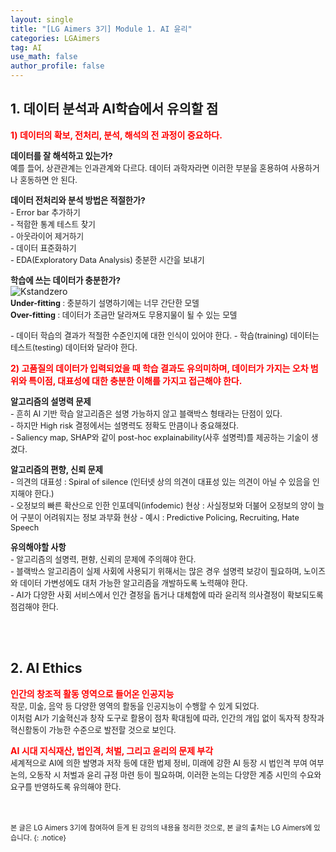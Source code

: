 ```yaml
---
layout: single
title: "[LG Aimers 3기] Module 1. AI 윤리"
categories: LGAimers
tag: AI
use_math: false
author_profile: false
---
```


## 1. 데이터 분석과 AI학습에서 유의할 점
<span style="color:red"> **1) 데이터의 확보, 전처리, 분석, 해석의 전 과정이 중요하다.**</span>  

<span style="font-size:95%">**데이터를 잘 해석하고 있는가?**</span>  
<span style="font-size:90%">
예를 들어, 상관관계는 인과관계와 다르다. 데이터 과학자라면 이러한 부분을 혼용하여 사용하거나 혼동하면 안 된다.</span>

<span style="font-size:95%">**데이터 전처리와 분석 방법은 적절한가?**</span>  
<span style="font-size:90%">
    - Error bar 추가하기  
    - 적합한 통계 테스트 찾기  
    - 아웃라이어 제거하기  
    - 데이터 표준화하기  
    - EDA(Exploratory Data Analysis) 충분한 시간을 보내기
</span>

<span style="font-size:95%">**학습에 쓰는 데이터가 충분한가?**</span>  
![Kstandzero]({{site.url}}/images/2023-07-10-%5BLGAimers3%EA%B8%B0%5DModule1/FittingGraphs.jpg)
<br>
<span style="font-size:90%">
**Under-fitting** : 충분하기 설명하기에는 너무 간단한 모델  
**Over-fitting** : 데이터가 조금만 달라져도 무용지물이 될 수 있는 모델
</span>

<span style="font-size:90%">
    - 데이터 학습의 결과가 적절한 수준인지에 대한 인식이 있어야 한다.  
    - 학습(training) 데이터는 테스트(testing) 데이터와 달라야 한다.
</span>  

<br>

<span style="color:red">**2) 고품질의 데이터가 입력되었을 때 학습 결과도 유의미하며, 데이터가 가지는 오차 범위와 특이점, 대표성에 대한 충분한 이해를 가지고 접근해야 한다.**</span>  

<span style="font-size:95%">**알고리즘의 설명력 문제**</span>  
<span style="font-size:90%">
    - 흔히 AI 기반 학습 알고리즘은 설명 가능하지 않고 블랙박스 형태라는 단점이 있다.  
    - 하지만 High risk 결정에서는 설명력도 정확도 만큼이나 중요해졌다.  
    - Saliency map, SHAP와 같이 post-hoc explainability(사후 설명력)를 제공하는 기술이 생겼다.  
</span>

<span style="font-size:95%">**알고리즘의 편향, 신뢰 문제**</span>  
<span style="font-size:90%">
    - 의견의 대표성 : Spiral of silence (인터넷 상의 의견이 대표성 있는 의견이 아닐 수 있음을 인지해야 한다.)  
    - 오정보의 빠른 확산으로 인한 인포데믹(infodemic) 현상 : 사실정보와 더불어 오정보의 양이 늘어 구분이 어려워지는 정보 과부화 현상
    - 예시 : Predictive Policing, Recruiting, Hate Speech
</span>

<span style="font-size:95%">**유의해야할 사항**</span>  
<span style="font-size:90%">
    - 알고리즘의 설명력, 편향, 신뢰의 문제에 주의해야 한다.   
    - 블랙박스 알고리즘이 실제 사회에 사용되기 위해서는 많은 경우 설명력 보강이 필요하며, 노이즈와 데이터 가변성에도 대처 가능한 알고리즘을 개발하도록 노력해야 한다.   
    - AI가 다양한 사회 서비스에서 인간 결정을 돕거나 대체함에 따라 윤리적 의사결정이 확보되도록 점검해야 한다.  
</span>

<br>
<br>

## 2. AI Ethics
<span style="color:red"> **인간의 창조적 활동 영역으로 들어온 인공지능**</span>  
<span style="font-size:90%">
작문, 미술, 음악 등 다양한 영역의 활동을 인공지능이 수행할 수 있게 되었다.  
이처럼 AI가 기술혁신과 창작 도구로 활용이 점차 확대됨에 따라, 인간의 개입 없이 독자적 창작과 혁신활동이 가능한 수준으로 발전할 것으로 보인다.
</span>  

<span style="color:red"> **AI 시대 지식재산, 법인격, 처벌, 그리고 윤리의 문제 부각**</span>  
<span style="font-size:90%">
세계적으로 AI에 의한 발명과 저작 등에 대한 법제 정비, 미래에 강한 AI 등장 시 법인격 부여 여부 논의, 오동작 시 처벌과 윤리 규정 마련 등이 필요하며, 이러한 논의는 다양한 계층 시민의 수요와 요구를 반영하도록 유의해야 한다.
</span>

<br>
<br>

<span style="font-size:80%">
본 글은 LG Aimers 3기에 참여하여 듣게 된 강의의 내용을 정리한 것으로, 본 글의 출처는 LG Aimers에 있습니다.
{: .notice}
</span>